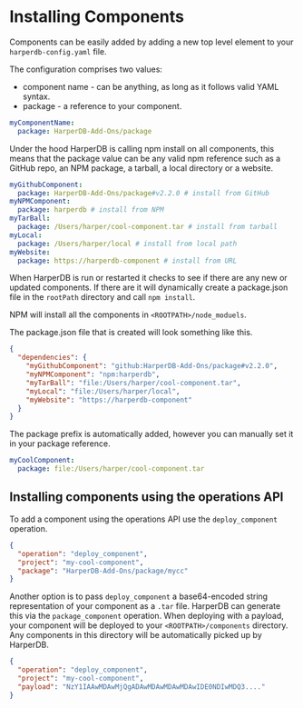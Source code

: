 # Installing Components

Components can be easily added by adding a new top level element to your `harperdb-config.yaml` file.

The configuration comprises two values:
* component name - can be anything, as long as it follows valid YAML syntax.
* package - a reference to your component. 

```yaml
myComponentName:
  package: HarperDB-Add-Ons/package
```

Under the hood HarperDB is calling npm install on all components, this means that the package value can be any valid npm 
reference such as a GitHub repo, an NPM package, a tarball, a local directory or a website.

```yaml
myGithubComponent:
  package: HarperDB-Add-Ons/package#v2.2.0 # install from GitHub 
myNPMComponent:
  package: harperdb # install from NPM
myTarBall:
  package: /Users/harper/cool-component.tar # install from tarball
myLocal:
  package: /Users/harper/local # install from local path
myWebsite:
  package: https://harperdb-component # install from URL
```

When HarperDB is run or restarted it checks to see if there are any new or updated components.
If there are it will dynamically create a package.json file in the `rootPath` directory and call `npm install`.

NPM will install all the components in `<ROOTPATH>/node_moduels`.

The package.json file that is created will look something like this.
```json
{
  "dependencies": {
    "myGithubComponent": "github:HarperDB-Add-Ons/package#v2.2.0",
    "myNPMComponent": "npm:harperdb",
    "myTarBall": "file:/Users/harper/cool-component.tar",
    "myLocal": "file:/Users/harper/local",
    "myWebsite": "https://harperdb-component"
  }
}
```
The package prefix is automatically added, however you can manually set it in your package reference.
```yaml
myCoolComponent:
  package: file:/Users/harper/cool-component.tar
```

## Installing components using the operations API

To add a component using the operations API use the `deploy_component` operation.

```json
{
  "operation": "deploy_component",
  "project": "my-cool-component",
  "package": "HarperDB-Add-Ons/package/mycc"
}
```

Another option is to pass `deploy_component` a base64-encoded string representation of your component as a `.tar` file.
HarperDB can generate this via the `package_component` operation. When deploying with a payload, your component will 
be deployed to your `<ROOTPATH>/components` directory. Any components in this directory will be automatically picked up by HarperDB.


```json
{
  "operation": "deploy_component",
  "project": "my-cool-component",
  "payload": "NzY1IAAwMDAwMjQgADAwMDAwMDAwMDAwIDE0NDIwMDQ3...."
}
```